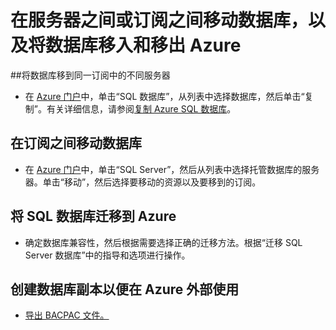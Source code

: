 <properties
	pageTitle="在服务器之间或订阅之间移动数据库，以及将数据库移入和移出 Azure。"
	description="在 Azure SQL 数据库中复制、移动和迁移数据与数据库的快速步骤。"
	services="sql-database"
	documentationCenter=""
	authors="v-shysun"
	manager="msmets"
	editor=""/>

<tags
	ms.service="sql-database"
	ms.date="12/11/2015"
	wacn.date="05/16/2016"/>

# 在服务器之间或订阅之间移动数据库，以及将数据库移入和移出 Azure
##将数据库移到同一订阅中的不同服务器
- 在 [Azure 门户](https://portal.azure.cn)中，单击“SQL 数据库”，从列表中选择数据库，然后单击“复制”。有关详细信息，请参阅[复制 Azure SQL 数据库](/documentation/articles/sql-database-copy)。

## 在订阅之间移动数据库
- 在 [Azure 门户](https://portal.azure.cn)中，单击“SQL Server”，然后从列表中选择托管数据库的服务器。单击“移动”，然后选择要移动的资源以及要移到的订阅。

## 将 SQL 数据库迁移到 Azure
- 确定数据库兼容性，然后根据需要选择正确的迁移方法。根据“迁移 SQL Server 数据库”中的指导和选项进行操作。

## 创建数据库副本以便在 Azure 外部使用
- [导出 BACPAC 文件。](/documentation/articles/sql-database-export)

<!---HONumber=Mooncake_0118_2016-->

